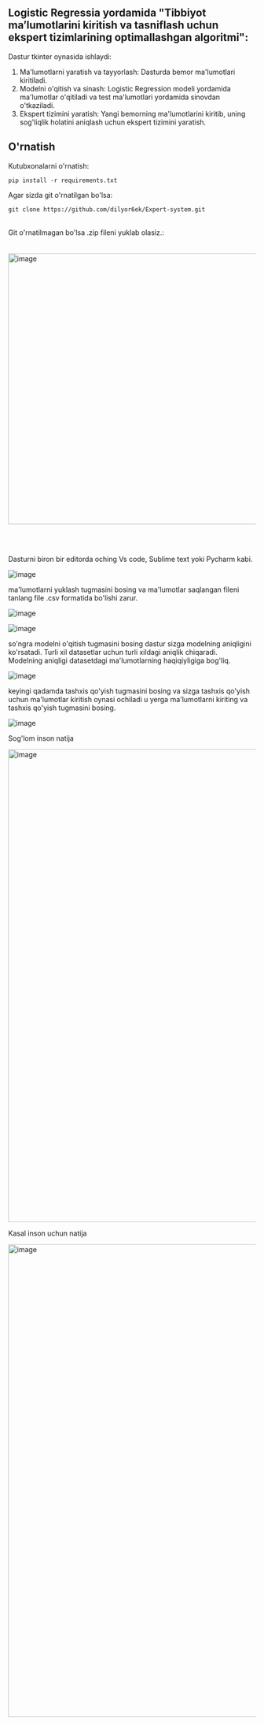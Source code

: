 Logistic Regressia yordamida "Tibbiyot ma’lumotlarini kiritish va tasniflash uchun ekspert tizimlarining optimallashgan algoritmi":
-------------------
Dastur tkinter oynasida ishlaydi:
1. Ma'lumotlarni yaratish va tayyorlash: Dasturda bemor ma'lumotlari kiritiladi.
2. Modelni o'qitish va sinash: Logistic Regression modeli yordamida ma'lumotlar o'qitiladi va test ma'lumotlari yordamida sinovdan o'tkaziladi.
3. Ekspert tizimini yaratish: Yangi bemorning ma'lumotlarini kiritib, uning sog'liqlik holatini aniqlash uchun ekspert tizimini yaratish.


O'rnatish
-------
Kutubxonalarni o'rnatish:
~~~
pip install -r requirements.txt
~~~

Agar sizda git o'rnatilgan bo'lsa:
~~~
git clone https://github.com/dilyor6ek/Expert-system.git
~~~

<br>
Git o'rnatilmagan bo'lsa .zip fileni yuklab olasiz.:
<br><br><br>
<img width="550" alt="image" src="https://github.com/user-attachments/assets/327ca3dc-719f-4418-a785-b7957dee64da">

<br><br>

Dasturni biron bir editorda oching Vs code, Sublime text yoki Pycharm kabi.

![image](https://github.com/user-attachments/assets/08c4d4ac-d74e-444d-8616-275b115aa98c)

ma'lumotlarni yuklash tugmasini bosing va ma'lumotlar saqlangan fileni tanlang file  .csv formatida bo'lishi zarur.

![image](https://github.com/user-attachments/assets/820ae01b-5446-4564-8a23-57c70d77c6c1)

![image](https://github.com/user-attachments/assets/58897adf-21e5-4ffa-a029-f7a21779b0f7)

so'ngra modelni o'qitish tugmasini bosing dastur sizga modelning aniqligini ko'rsatadi. Turli xil datasetlar uchun turli xildagi aniqlik chiqaradi.<br> Modelning aniqligi datasetdagi ma'lumotlarning haqiqiyligiga bog'liq.

![image](https://github.com/user-attachments/assets/8e6a21dd-eeb9-4042-8be4-bf5296bb7b1b)

keyingi qadamda tashxis qo'yish tugmasini bosing va sizga tashxis qo'yish uchun ma'lumotlar kiritish oynasi ochiladi u yerga ma'lumotlarni kiriting va tashxis qo'yish tugmasini bosing.

![image](https://github.com/user-attachments/assets/ee0d82da-d914-4e55-9395-72497c2c49c8)

Sog'lom inson natija

<img width="960" alt="image" src="https://github.com/user-attachments/assets/1a3e132d-65b0-41f8-b967-a7f799237492">

Kasal inson uchun natija

<img width="960" alt="image" src="https://github.com/user-attachments/assets/8097a17c-4a4b-4c63-8a6c-50d2ab08385e">
